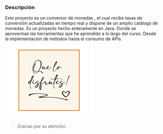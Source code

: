 ### Descripción 


Este proyecto es un conversor de monedas , el cual recibe tasas de conversión actualizadas en tiempo real y dispone de un amplio catálogo de monedas. Es un proyecto hecho enteramente en Java. Donde se aprovechan las herramientas que he aprendido a lo largo del curso. Desde la implementación de métodos hasta el consumo de APIs.
![](https://github.com/Santyazr/Challenge_Oracle/blob/main/IMg.jpg)
> Gracias por su atención.
